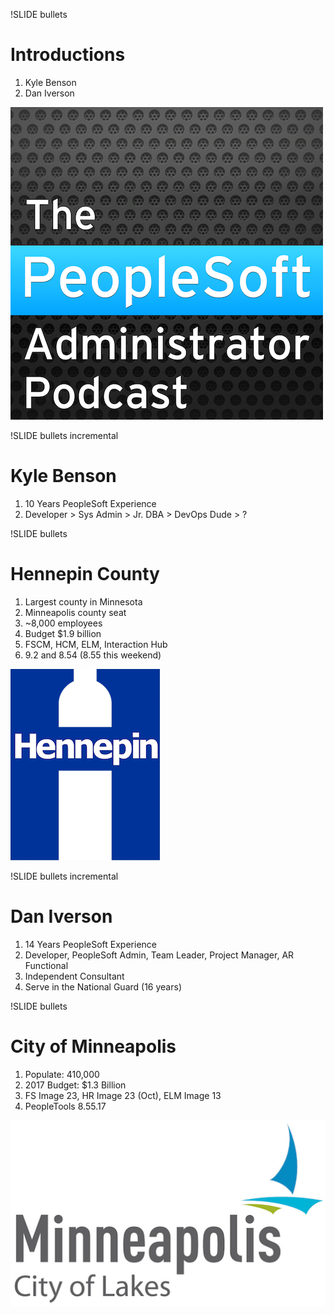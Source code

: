 !SLIDE bullets 

# Introductions

1. Kyle Benson
1. Dan Iverson

![.podcastlogo Podcast Logo](/_images/podcast.png)

!SLIDE bullets incremental

# Kyle Benson

1. 10 Years PeopleSoft Experience
1. Developer > Sys Admin > Jr. DBA > DevOps Dude > ?

!SLIDE bullets

# Hennepin County

1. Largest county in Minnesota
1. Minneapolis county seat
1. ~8,000 employees
1. Budget $1.9 billion
1. FSCM, HCM, ELM, Interaction Hub
1. 9.2 and 8.54 (8.55 this weekend)

![.smallright](/_images/hc.tif)

!SLIDE bullets incremental

# Dan Iverson

1. 14 Years PeopleSoft Experience
1. Developer, PeopleSoft Admin, Team Leader, Project Manager, AR Functional
1. Independent Consultant
1. Serve in the National Guard (16 years)

!SLIDE bullets

# City of Minneapolis

1. Populate: 410,000 
1. 2017 Budget: $1.3 Billion
1. FS Image 23, HR Image 23 (Oct), ELM Image 13
1. PeopleTools 8.55.17

![.smallright](/_images/cityofmpls.png)
